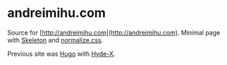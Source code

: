 andreimihu.com
==============

Source for [http://andreimihu.com](http://andreimihu.com). Minimal page with [Skeleton](https://github.com/dhg/Skeleton) and [normalize.css](https://github.com/necolas/normalize.css).

Previous site was [Hugo](https://github.com/spf13/hugo) with [Hyde-X](https://github.com/zyro/hyde-x).